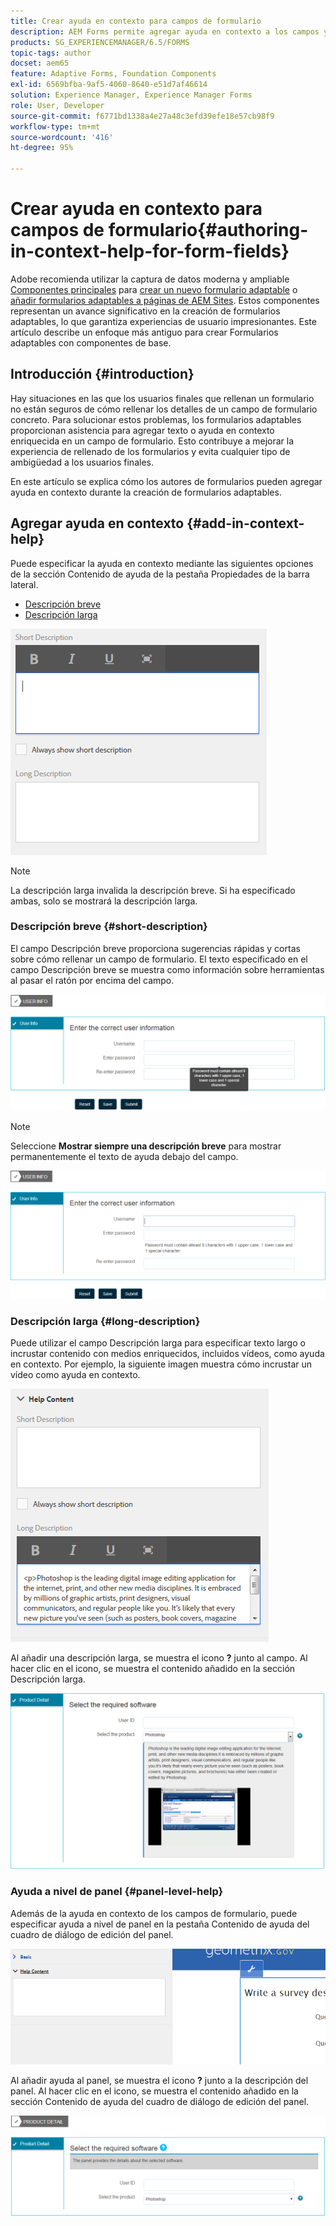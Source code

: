 ```yaml
---
title: Crear ayuda en contexto para campos de formulario
description: AEM Forms permite agregar ayuda en contexto a los campos y paneles de los formularios adaptables, como texto o medios enriquecidos, incluidos vídeos.
products: SG_EXPERIENCEMANAGER/6.5/FORMS
topic-tags: author
docset: aem65
feature: Adaptive Forms, Foundation Components
exl-id: 6569bfba-9af5-4060-8640-e51d7af46614
solution: Experience Manager, Experience Manager Forms
role: User, Developer
source-git-commit: f6771bd1338a4e27a48c3efd39efe18e57cb98f9
workflow-type: tm+mt
source-wordcount: '416'
ht-degree: 95%

---
```


# Crear ayuda en contexto para campos de formulario{#authoring-in-context-help-for-form-fields}

<span class="preview"> Adobe recomienda utilizar la captura de datos moderna y ampliable [Componentes principales](https://experienceleague.adobe.com/docs/experience-manager-core-components/using/adaptive-forms/introduction.html?lang=es) para [crear un nuevo formulario adaptable](/help/forms/using/create-an-adaptive-form-core-components.md) o [añadir formularios adaptables a páginas de AEM Sites](/help/forms/using/create-or-add-an-adaptive-form-to-aem-sites-page.md). Estos componentes representan un avance significativo en la creación de formularios adaptables, lo que garantiza experiencias de usuario impresionantes. Este artículo describe un enfoque más antiguo para crear Formularios adaptables con componentes de base. </span>

## Introducción {#introduction}

Hay situaciones en las que los usuarios finales que rellenan un formulario no están seguros de cómo rellenar los detalles de un campo de formulario concreto. Para solucionar estos problemas, los formularios adaptables proporcionan asistencia para agregar texto o ayuda en contexto enriquecida en un campo de formulario. Esto contribuye a mejorar la experiencia de rellenado de los formularios y evita cualquier tipo de ambigüedad a los usuarios finales.

En este artículo se explica cómo los autores de formularios pueden agregar ayuda en contexto durante la creación de formularios adaptables.

## Agregar ayuda en contexto {#add-in-context-help}

Puede especificar la ayuda en contexto mediante las siguientes opciones de la sección Contenido de ayuda de la pestaña Propiedades de la barra lateral.

* [Descripción breve](../../forms/using/authoring-in-field-help.md#p-short-description-p)
* [Descripción larga](../../forms/using/authoring-in-field-help.md#p-long-description-p)

![Ayuda en contexto para campos de formulario](assets/descriptions.png)

>[!NOTE]
>
>La descripción larga invalida la descripción breve. Si ha especificado ambas, solo se mostrará la descripción larga.

### Descripción breve {#short-description}

El campo Descripción breve proporciona sugerencias rápidas y cortas sobre cómo rellenar un campo de formulario. El texto especificado en el campo Descripción breve se muestra como información sobre herramientas al pasar el ratón por encima del campo.

![Descripción breve para agregar ayuda en contexto para los campos de formulario](assets/tooltip.png)

>[!NOTE]
>
>Seleccione **Mostrar siempre una descripción breve** para mostrar permanentemente el texto de ayuda debajo del campo.

![Ayuda breve permanente en contexto debajo del campo](assets/short1.png)

### Descripción larga {#long-description}

Puede utilizar el campo Descripción larga para especificar texto largo o incrustar contenido con medios enriquecidos, incluidos vídeos, como ayuda en contexto. Por ejemplo, la siguiente imagen muestra cómo incrustar un vídeo como ayuda en contexto.

![Adición de medios enriquecidos como ayuda en contexto para campos de formulario](assets/long-descriptions.png)

Al añadir una descripción larga, se muestra el icono **?** junto al campo. Al hacer clic en el icono, se muestra el contenido añadido en la sección Descripción larga.

![Ejemplo de ayuda en contexto con medios enriquecidos](assets/photoshop.png)

### Ayuda a nivel de panel {#panel-level-help}

Además de la ayuda en contexto de los campos de formulario, puede especificar ayuda a nivel de panel en la pestaña Contenido de ayuda del cuadro de diálogo de edición del panel.

![Adición de ayuda en contexto para el panel de un formulario](assets/panel-level-help.png)

Al añadir ayuda al panel, se muestra el icono **?** junto a la descripción del panel. Al hacer clic en el icono, se muestra el contenido añadido en la sección Contenido de ayuda del cuadro de diálogo de edición del panel.

![Ejemplo de ayuda en contexto a nivel del panel de formulario](assets/photoshop-1.png)
